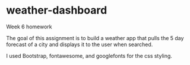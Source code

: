 # weather-dashboard
Week 6 homework

The goal of this assignment is to build a weather app that pulls the 5 day forecast of a city and displays it to the user when searched.

I used Bootstrap, fontawesome, and googlefonts for the css styling.

